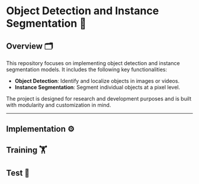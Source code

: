 # Object Detection and Instance Segmentation 🚀

## Overview 🗂

This repository focuses on implementing object detection and instance segmentation models. It includes the following key functionalities:
- **Object Detection**: Identify and localize objects in images or videos.
- **Instance Segmentation**: Segment individual objects at a pixel level.

The project is designed for research and development purposes and is built with modularity and customization in mind.

---

## Implementation ⚙️

## Training 🏋️

## Test 🧪
